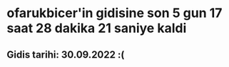 # ofarukbicer'in gidisine son 5 gun 17 saat 28 dakika 21 saniye kaldi

## Gidis tarihi: 30.09.2022 :(
